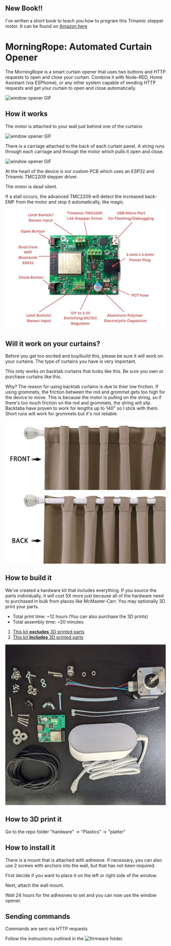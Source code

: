 ## New Book!!
I've written a short book to teach you how to program this Trinamic stepper motor. It can be found on [Amazon here](https://amzn.to/3VdUWrN)

# MorningRope: Automated Curtain Opener

The MorningRope is a smart curtain opener that uses two buttons and HTTP requests to open and close your curtain. Combine it with Node-RED, Home Assistant (via ESPhome), or any other system capable of sending HTTP requests and get your curtain to open and close automatically.

![window opener GIF](/media/curtain-gif.gif)

## How it works

The motor is attached to your wall just behind one of the curtains

![window opener GIF](/media/motor-gif.gif)

There is a carriage attached to the back of each curtain panel. A string runs through each carriage and through the motor which pulls it open and close.

![window opener GIF](/media/string-gif.gif)

At the heart of the device is our custom PCB which uses an ESP32 and Trinamic TMC2209 stepper driver. 

The motor is dead silent.

If a stall occurs, the advanced TMC2209 will detect the increased back-EMF from the motor and stop it automatically, like magic.

![window opener](/media/model-s-pcb.jpg)

## Will it work on your curtains?

Before you get too excited and buy/build this, please be sure it will work on your curtains. The type of curtains you have is very important.

This only works on backtab curtains that looks like this. Be sure you own or purchase curtains like this.

Why? The reason for using backtab curtains is due to thier low friction. If using grommets, the friction between the rod and grommet gets too high for the device to move. This is because the motor is pulling on the string, so if there's too much friction on the rod and grommets, the string will slip. Backtabs have proven to work for lengths up to 140" so I stick with them. Short runs will work for grommets but it's not reliable.

![window opener GIF](/media/backtab-example.jpg)


## How to build it

We've created a hardware kit that includes everything. If you source the parts individually, it will cost 5X more just because all of the hardware need to purchased in bulk from places like McMaster-Carr. You may optionally 3D print your parts.

* Total print time: ~12 hours (You can also purchase the 3D prints)
* Total assembly time: ~20 minutes

1. [This kit **excludes** 3D printed parts](https://valarsystems.com/products/s1-adjustable-curtain-opener?variant=39595200315451)
2. [This kit **Includes** 3D printed parts](https://valarsystems.com/products/s1-adjustable-curtain-opener?variant=395952002826837)

![window opener parts](/media/kit-parts.jpg)


## How to 3D print it

Go to the repo folder "hardware" -> "Plastics" -> "platter"


## How to install it

There is a mount that is attached with adhesive. If necessary, you can also use 2 screws with anchors into the wall, but that has not been required. 

First decide if you want to place it on the left or right side of the window.

Next, attach the wall mount.

Wait 24 hours for the adhesives to set and you can now use the window opener.

## Sending commands

Commands are sent via HTTP requests

Follow the instructions outlined in the ![firmware](/firmware) folder.

